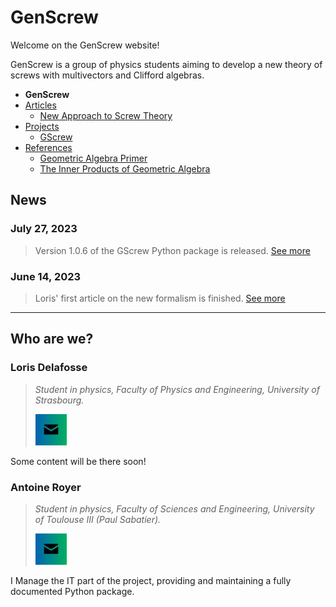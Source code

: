 # GenScrew

Welcome on the GenScrew website!

GenScrew is a group of physics students aiming to develop a new theory of screws with multivectors and Clifford algebras.

- **GenScrew**
- [Articles](site-pages/articles.md)
  - [New Approach to Screw Theory](site-pages/articles.md#new-approach-to-screw-theory)
- [Projects](site-pages/projects.md)
  - [GScrew](site-pages/projects.md#gscrew)
- [References](site-pages/references.md)
  - [Geometric Algebra Primer](site-pages/references.md#geometric-algebra-primer)
  - [The Inner Products of Geometric Algebra](site-pages/references.md#the-inner-products-of-geometric-algebra)

## News

### July 27, 2023
> Version 1.0.6 of the GScrew Python package is released. [See more](site-pages/projects.md#gscrew)

### June 14, 2023
> Loris' first article on the new formalism is finished. [See more](site-pages/articles.md#new-approach-to-screw-theory)


* * * 

## Who are we?

### Loris Delafosse
> *Student in physics, Faculty of Physics and Engineering, University of Strasbourg.*
> 
> [![Contact Loris Delafosse](icons/email_icon.jpg)](mailto:loris.delafosse@etu.unistra.fr)

Some content will be there soon!

### Antoine Royer
> *Student in physics, Faculty of Sciences and Engineering, University of Toulouse III (Paul Sabatier).*
> 
> [![Contact Antoine Royer](icons/email_icon.jpg)](mailto:antoine.royer@univ-tlse3.fr)

I Manage the IT part of the project, providing and maintaining a fully documented Python package.

